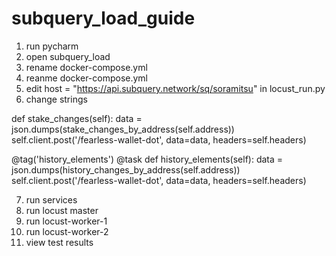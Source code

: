 # subquery_load_guide
1. run pycharm
2. open subquery_load
3. rename docker-compose.yml
4. reanme docker-compose.yml
5. edit host = "https://api.subquery.network/sq/soramitsu" in locust_run.py
6. change  strings

def stake_changes(self):
data = json.dumps(stake_changes_by_address(self.address))
        self.client.post('/fearless-wallet-dot', data=data, headers=self.headers)

@tag('history_elements')
@task
def history_elements(self):
data = json.dumps(history_changes_by_address(self.address))
        self.client.post('/fearless-wallet-dot', data=data, headers=self.headers)

7. run services
8. run locust master
9. run locust-worker-1
10. run locust-worker-2
11. view test results
